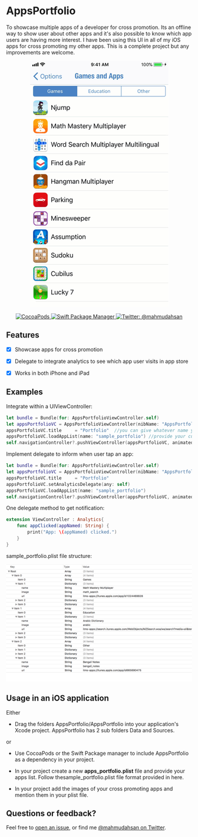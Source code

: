 # AppsPortfolio
To showcase multiple apps of a developer for cross promotion. Its an offline way to show user about other apps and it's also possible to know which app users are having more interest. I have been using this UI in all of my iOS apps for cross promoting my other apps. This is a complete project but any improvements are welcome.

<p align="center">
    <img src="preview.gif" width="375" max-width="50%" alt="Apps Portfolio" />
</p>	

<p align="center">
    <a href="https://cocoapods.org/pods/AppsPortfolio">
        <img src="https://img.shields.io/badge/pods-v1.0.3-orange.svg" alt="CocoaPods" />
    </a>
    <a href="https://swift.org/package-manager">
        <img src="https://img.shields.io/badge/spm-compatible-brightgreen.svg?style=flat" alt="Swift Package Manager" />
    </a>
    <a href="https://twitter.com/mahmudahsan">
        <img src="https://img.shields.io/badge/contact%40-mahmudahsan-green.svg" alt="Twitter: @mahmudahsan" />
    </a>
</p>

## Features

- [X] Showcase apps for cross promotion
- [X] Delegate to integrate analytics to see which app user visits in app store
- [X] Works in both iPhone and iPad


## Examples

Integrate within a UIViewController:
```swift
let bundle = Bundle(for: AppsPortfolioViewController.self)
let appsPortfolioVC = AppsPortfolioViewController(nibName: "AppsPortfolioViewController", bundle: bundle)
appsPortfolioVC.title     = "Portfolio"  //you can give whatever name you like
appsPortfolioVC.loadAppList(name: "sample_portfolio") //provide your custom portfolio plist file name here
self.navigationController?.pushViewController(appsPortfolioVC, animated: true)
```

Implement delegate to inform when user tap an app:
```swift
let bundle = Bundle(for: AppsPortfolioViewController.self)
let appsPortfolioVC = AppsPortfolioViewController(nibName: "AppsPortfolioViewController", bundle: bundle)
appsPortfolioVC.title     = "Portfolio"
appsPortfolioVC.setAnalyticsDelegate(any: self)
appsPortfolioVC.loadAppList(name: "sample_portfolio")
self.navigationController?.pushViewController(appsPortfolioVC, animated: true)
```

One delegate method to get notification:
```swift
extension ViewController : Analytics{
    func appClicked(appNamed: String) {
        print("App: \(appNamed) clicked.")
    }
}
```

sample_portfolio.plist file structure:
<p align="center">
    <img src="plist_file.png" width="1624" max-width="50%" alt="plist flie stucture" />
</p>

## Usage in an iOS application

Either

- Drag the folders AppsPortfolio/AppsPortfolio into your application's Xcode project. AppsPortfolio has 2 sub folders Data and Sources.

or

- Use CocoaPods or the Swift Package manager to include AppsPortfolio as a dependency in your project.


* In your project create a new **apps_portfolio.plist** file and provide your apps list. Follow thesample_portfolio.plist file format provided in here.

* In your project add the images of your cross promoting apps and mention them in your plist file.

## Questions or feedback?

Feel free to [open an issue](https://github.com/mahmudahsan/AppsPortfolio/issues/new), or find me [@mahmudahsan on Twitter](https://twitter.com/mahmudahsan).
